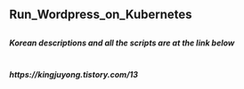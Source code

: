 <h2>Run_Wordpress_on_Kubernetes<h2>

<h5>Korean descriptions and all the scripts are at the link below<h5> <br>
https://kingjuyong.tistory.com/13
